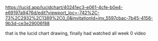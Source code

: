 https://lucid.app/lucidchart/40241ec3-e061-4cfe-b0e4-e69197a9476d/edit?viewport_loc=-742%2C-73%2C2932%2C1389%2C0_0&invitationId=inv_5597cbac-7b45-4156-9b3d-ce3e29006f88

that is the lucid chart drawing, finally had watched all week 0 video